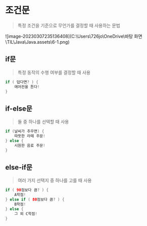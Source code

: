 # 조건문

>  특정 조건을 기준으로 무언가를 결정할 때 사용하는 문법

![image-20230307235136408](C:\Users\726jo\OneDrive\바탕 화면\TIL\Java\Java.assets\6-1.png)

## if문

> 특정 동작의 수행 여부를 결정할 때 사용

```java
if ( 덥다면? ) {
    에어컨을 튼다!
}
```

## if-else문

> 둘 중 하나를 선택할 때 사용

```java
if (날씨가 추우면) {
    따뜻한 라떼 주문!
} else {
    시원한 음료 주문!
}
```

## else-if문

> 여러 가지 선택지 중 하나를 고를 때 사용

```java
if ( 90점보다 큼? ) {
    A학점!
} else if ( 80점보다 큼? ) {
    B학점!
} else {
    그 외 C학점!
}
```

